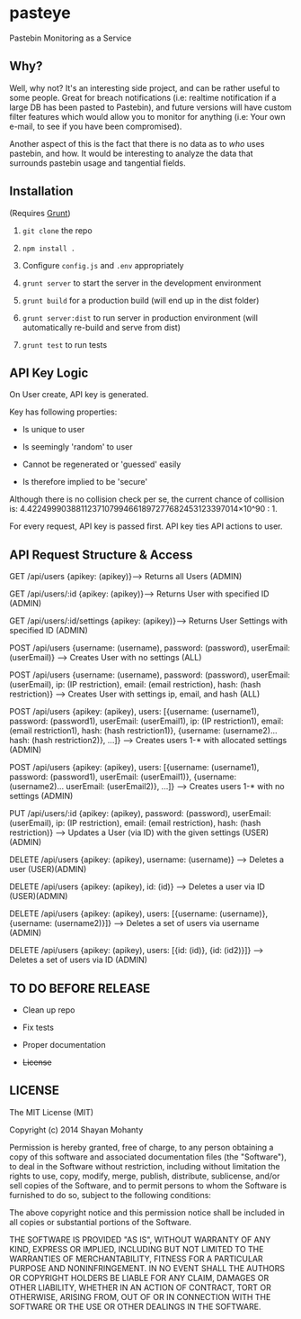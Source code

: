 pasteye
=======

Pastebin Monitoring as a Service

## Why?

Well, why not? It's an interesting side project, and can be rather useful to some people. Great for breach notifications (i.e: realtime notification if a large DB has been pasted to Pastebin), and future versions will have custom filter features which would allow you to monitor for anything (i.e: Your own e-mail, to see if you have been compromised). 

Another aspect of this is the fact that there is no data as to *who* uses pastebin, and how. It would be interesting to analyze the data that surrounds pastebin usage and tangential fields.

## Installation

(Requires [Grunt](http://gruntjs.com/))

1. `git clone` the repo

2. `npm install .`

3. Configure `config.js` and `.env` appropriately

4. `grunt server` to start the server in the development environment

5. `grunt build` for a production build (will end up in the dist folder)

6. `grunt server:dist` to run server in production environment (will automatically re-build and serve from dist)

7. `grunt test` to run tests

## API Key Logic

On User create, API key is generated.

Key has following properties:

+ Is unique to user

+ Is seemingly 'random' to user

+ Cannot be regenerated or 'guessed' easily

+ Is therefore implied to be 'secure'

Although there is no collision check per se, the current chance of collision is: 4.4224999038811237107994661897277682453123397014×10^90 : 1.

For every request, API key is passed first. API key ties API actions to user.

## API Request Structure & Access

GET /api/users {apikey: (apikey)}--> Returns all Users (ADMIN)

GET /api/users/:id {apikey: (apikey)}--> Returns User with specified ID (ADMIN)

GET /api/users/:id/settings {apikey: (apikey)}--> Returns User Settings with specified ID (ADMIN)

POST /api/users {username: (username), password: (password), userEmail: (userEmail)} --> Creates User with no settings (ALL)

POST /api/users {username: (username), password: (password), userEmail: (userEmail), ip: (IP restriction), email: (email restriction), hash: (hash restriction)} --> Creates User with settings ip, email, and hash (ALL)

POST /api/users {apikey: (apikey), users: [{username: (username1), password: (password1), userEmail: (userEmail1), ip: (IP restriction1), email: (email restriction1), hash: (hash restriction1)}, {username: (username2)... hash: (hash restriction2)}, ...]} --> Creates users 1-* with allocated settings (ADMIN)

POST /api/users {apikey: (apikey), users: [{username: (username1), password: (password1), userEmail: (userEmail1)}, {username: (username2)... userEmail: (userEmail2)}, ...]} --> Creates users 1-* with no settings (ADMIN)

PUT /api/users/:id {apikey: (apikey), password: (password), userEmail: (userEmail), ip: (IP restriction), email: (email restriction), hash: (hash restriction)} --> Updates a User (via ID) with the given settings (USER)(ADMIN)

DELETE /api/users {apikey: (apikey), username: (username)} --> Deletes a user (USER)(ADMIN)

DELETE /api/users {apikey: (apikey), id: (id)} --> Deletes a user via ID (USER)(ADMIN)

DELETE /api/users {apikey: (apikey), users: [{username: (username)}, {username: (username2)}]} --> Deletes a set of users via username (ADMIN)

DELETE /api/users {apikey: (apikey), users: [{id: (id)}, {id: (id2)}]} --> Deletes a set of users via ID (ADMIN)

## TO DO BEFORE RELEASE

+ Clean up repo

+ Fix tests

+ Proper documentation

+ ~~License~~

## LICENSE

The MIT License (MIT)

Copyright (c) 2014 Shayan Mohanty

Permission is hereby granted, free of charge, to any person obtaining a copy
of this software and associated documentation files (the "Software"), to deal
in the Software without restriction, including without limitation the rights
to use, copy, modify, merge, publish, distribute, sublicense, and/or sell
copies of the Software, and to permit persons to whom the Software is
furnished to do so, subject to the following conditions:

The above copyright notice and this permission notice shall be included in all
copies or substantial portions of the Software.

THE SOFTWARE IS PROVIDED "AS IS", WITHOUT WARRANTY OF ANY KIND, EXPRESS OR
IMPLIED, INCLUDING BUT NOT LIMITED TO THE WARRANTIES OF MERCHANTABILITY,
FITNESS FOR A PARTICULAR PURPOSE AND NONINFRINGEMENT. IN NO EVENT SHALL THE
AUTHORS OR COPYRIGHT HOLDERS BE LIABLE FOR ANY CLAIM, DAMAGES OR OTHER
LIABILITY, WHETHER IN AN ACTION OF CONTRACT, TORT OR OTHERWISE, ARISING FROM,
OUT OF OR IN CONNECTION WITH THE SOFTWARE OR THE USE OR OTHER DEALINGS IN THE
SOFTWARE.

